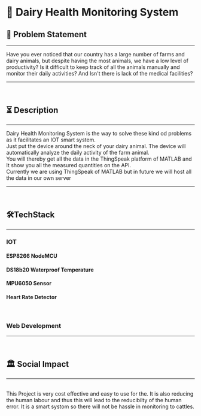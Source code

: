 <h1>📕 Dairy Health Monitoring System </h1>

<h2>🔧 Problem Statement </h2>
<hr>
Have you ever noticed that our country has a large number of farms and dairy animals, but despite having the most animals, we have a low level of productivity? Is it difficult to keep track of all the animals manually and monitor their daily activities? And Isn't there is lack of the medical facilities?

<br>
<hr>
<br>
<h2>⏳ Description </h2>
<hr>
Dairy Health Monitoring System is the way to solve these kind od problems as it facilitates an IOT smart system.

<br>
Just put the device around the neck of your dairy animal. The device will automatically analyze the daily activity of the farm animal. 

<br>
You will thereby get all the data in the ThingSpeak platform of MATLAB and It show you all the measured quantities on the API. 

<br>
Currently we are using ThingSpeak of MATLAB but in future we will host all the data in our own server

<br>
<hr>
<br>
<h2>🛠️TechStack</h2>
<hr>
<h3>IOT</h3>
<h4>ESP8266 NodeMCU</h4>
<h4>DS18b20 Waterproof Temperature </h4>
<h4>MPU6050 Sensor</h4>
<h4>Heart Rate Detector</h4>
<br>
<h3>Web Development</h3>
<hr>
<br>
<h2>🏛️ Social Impact</h2>
<hr>
<br>
This Project is very cost effective and easy to use for the. It is also reducing the human labour and thus this will lead to the reducibilty of the human error. It is a smart systom so there will not be hassle in monitoring to cattles.






